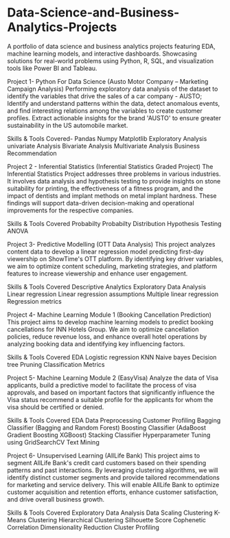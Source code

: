 # Data-Science-and-Business-Analytics-Projects
A portfolio of data science and business analytics projects featuring EDA, machine learning models, and interactive dashboards. Showcasing solutions for real-world problems using Python, R, SQL, and visualization tools like Power BI and Tableau.

Project 1- Python For Data Science (Austo Motor Company – Marketing Campaign Analysis)
Performing exploratory data analysis of the dataset to identify the variables that drive the sales of a car company - AUSTO; Identify and understand patterns within the data, detect anomalous events, and find interesting relations among the variables to create customer profiles. Extract actionable insights for the brand 'AUSTO' to ensure greater sustainability in the US automobile market.

Skills & Tools Covered-
Pandas
Numpy
Matplotlib
Exploratory Analysis
univariate Analysis
Bivariate Analysis
Multivariate Analysis
Business Recommendation

Project 2 - Inferential Statistics (Inferential Statistics Graded Project)
The Inferential Statistics Project addresses three problems in various industries. It involves data analysis and hypothesis testing to provide insights on stone suitability for printing, the effectiveness of a fitness program, and the impact of dentists and implant methods on metal implant hardness. These findings will support data-driven decision-making and operational improvements for the respective companies.

Skills & Tools Covered
Probabilty
Probabilty Distribution
Hypothesis Testing
ANOVA

Project 3- Predictive Modelling (OTT Data Analysis)
This project analyzes content data to develop a linear regression model predicting first-day viewership on ShowTime's OTT platform. By identifying key driver variables, we aim to optimize content scheduling, marketing strategies, and platform features to increase viewership and enhance user engagement.

Skills & Tools Covered
Descriptive Analytics
Exploratory Data Analysis
Linear regression
Linear regression assumptions
Multiple linear regression
Regression metrics

Project 4- Machine Learning Module 1 (Booking Cancellation Prediction)
This project aims to develop machine learning models to predict booking cancellations for INN Hotels Group. We aim to optimize cancellation policies, reduce revenue loss, and enhance overall hotel operations by analyzing booking data and identifying key influencing factors.

Skills & Tools Covered
EDA
Logistic regression
KNN
Naive bayes
Decision tree
Pruning
Classification Metrics

Project 5- Machine Learning Module 2 (EasyVisa)
Analyze the data of Visa applicants, build a predictive model to facilitate the process of visa approvals, and based on important factors that significantly influence the Visa status recommend a suitable profile for the applicants for whom the visa should be certified or denied.

Skills & Tools Covered
EDA
Data Preprocessing
Customer Profiling
Bagging Classifier (Bagging and Random Forest)
Boosting Classifier (AdaBoost
Gradient Boosting
XGBoost)
Stacking Classifier
Hyperparameter Tuning using GridSearchCV
Text Mining

Project 6- Unsupervised Learning (AllLife Bank)
This project aims to segment AllLife Bank's credit card customers based on their spending patterns and past interactions. By leveraging clustering algorithms, we will identify distinct customer segments and provide tailored recommendations for marketing and service delivery. This will enable AllLife Bank to optimize customer acquisition and retention efforts, enhance customer satisfaction, and drive overall business growth.

Skills & Tools Covered
Exploratory Data Analysis
Data Scaling
Clustering
K-Means Clustering
Hierarchical Clustering
Silhouette Score
Cophenetic Correlation
Dimensionality Reduction
Cluster Profiling
